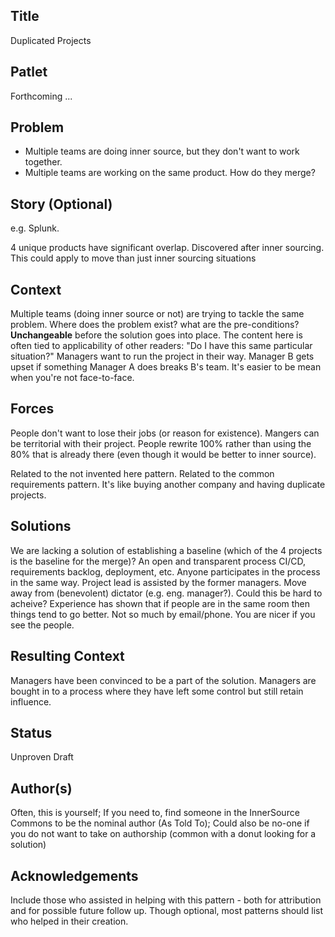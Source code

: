## Title
Duplicated Projects

## Patlet
Forthcoming ...

## Problem
* Multiple teams are doing inner source, but they don't want to work together.
* Multiple teams are working on the same product.  How do they merge?

## Story (Optional)
e.g. Splunk. 

4 unique products have significant overlap.  Discovered after inner sourcing.
This could apply to move than just inner sourcing situations

## Context
Multiple teams (doing inner source or not) are trying to tackle the same problem.
Where does the problem exist? what are the pre-conditions? **Unchangeable** before the solution goes into place. The content here is often tied to applicability of other readers: "Do I have this same particular situation?"
Managers want to run the project in their way.
Manager B gets upset if something Manager A does breaks B's team.
It's easier to be mean when you're not face-to-face.

## Forces
People don't want to lose their jobs (or reason for existence).
Mangers can be territorial with their project.
People rewrite 100% rather than using the 80% that is already there (even though it would be better to inner source).

Related to the not invented here pattern.
Related to the common requirements pattern.
It's like buying another company and having duplicate projects.

## Solutions
We are lacking a solution of establishing a baseline (which of the 4 projects is the baseline for the merge)?
An open and transparent process CI/CD, requirements backlog, deployment, etc.
Anyone participates in the process in the same way.
Project lead is assisted by the former managers.
Move away from (benevolent) dictator (e.g. eng. manager?).  Could this be hard to acheive?
Experience has shown that if people are in the same room then things tend to go better.  Not so much by email/phone.  You are nicer if you see the people.

## Resulting Context
Managers have been convinced to be a part of the solution.
Managers are bought in to a process where they have left some control but still retain influence.

## Status
Unproven
Draft

## Author(s)
Often, this is yourself; If you need to, find someone in the InnerSource Commons to be the nominal author (As Told To); Could also be no-one if you do not want to take on authorship (common with a donut looking for a solution)

## Acknowledgements
Include those who assisted in helping with this pattern - both for attribution and for possible future follow up. Though optional, most patterns should list who helped in their creation.
